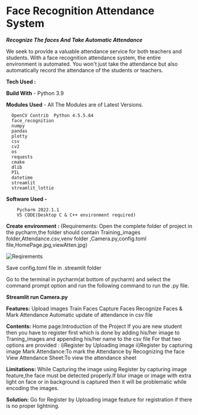  # Face Recognition Attendance System #

  ***Recognize The faces And Take Automatic Attendance***
  
We seek to provide a valuable attendance service for both teachers and students.
With a face recognition attendance system, the entire environment is automated. You won't just take the attendance but also automatically record the attendance of the students or teachers.

**Tech Used :**

**Build With** -  Python 3.9

**Modules Used** - All The Modules are of Latest Versions.

      OpenCV Contrib  Python 4.5.5.64
      face_recognition
      numpy
      pandas
      plotty
      csv
      cv2
      os
      requests
      cmake
      dlib
      PIL
      datetime
      streamlit
      streamlit_lottie
      
  **Software Used -**
      
        Pycharm 2022.1.1
        VS CODE(Desktop C & C++ environment required)

**Create environment :**
(Requirements: Open the complete folder of project in the pycharm,the folder should contain Training_images folder,Attendance.csv,venv folder ,Camera.py,config.toml file,HomePage.jpg,viewAtten.jpg) 

![Reqirements](https://user-images.githubusercontent.com/89827357/170851784-feef7355-a7c9-4bbc-8375-020d72a14394.png)

Save config.toml file in .streamlit folder 

Go to the terminal in pycharm(at bottom of pycharm) and select the command prompt option and run the following command to run the .py file.

**Streamlit run Camera.py**

**Features:**
   Upload images 
   Train Faces
   Capture Faces
   Recognize Faces & Mark Attendance
   Automatic update of attendance in csv file


**Contents:**
  Home page:Introduction of the Project
    If you are new student then you have to register first which is done by adding his/her image  to Traning_images and  appending his/her name to the csv file
   For that two options are provided :
     i)Register by Uploading image
     ii)Register by capturing image
   Mark Attendance:To mark the Attendance by Recognizing the face
   View Attendance Sheet:To view the attendance sheet




**Limitations:**
While Capturing the image using Register by capturing image feature,the face must be detected properly.If blur image or image with extra light on face or in background is captured then it will be problematic while encoding the images.

**Solution:**
Go for Register by Uploading image feature for registration if there is no proper lightning.

